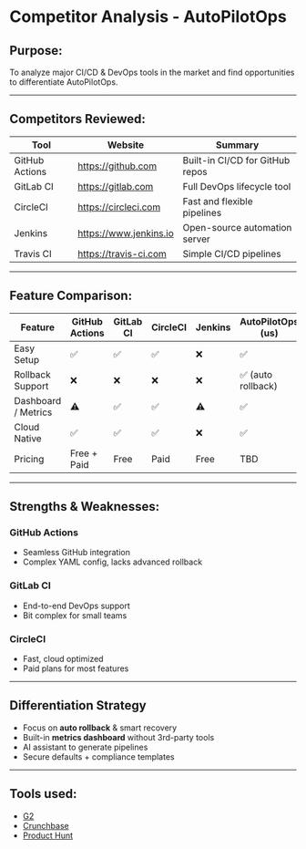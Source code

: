 # Competitor Analysis - AutoPilotOps

## Purpose:
To analyze major CI/CD & DevOps tools in the market and find opportunities to differentiate AutoPilotOps.

---

##  Competitors Reviewed:

| Tool           | Website                  | Summary                     |
|----------------|--------------------------|-----------------------------|
| GitHub Actions | https://github.com       | Built-in CI/CD for GitHub repos |
| GitLab CI      | https://gitlab.com       | Full DevOps lifecycle tool |
| CircleCI       | https://circleci.com     | Fast and flexible pipelines |
| Jenkins        | https://www.jenkins.io   | Open-source automation server |
| Travis CI      | https://travis-ci.com    | Simple CI/CD pipelines     |

---

##  Feature Comparison:

| Feature              | GitHub Actions | GitLab CI | CircleCI | Jenkins | AutoPilotOps (us) |
|----------------------|----------------|-----------|----------|---------|-------------------|
| Easy Setup           | ✅              | ✅         | ✅        | ❌       | ✅                 |
| Rollback Support     | ❌              | ❌         | ❌        | ❌       | ✅ (auto rollback) |
| Dashboard / Metrics  | ⚠️              | ✅         | ✅        | ⚠️       | ✅                 |
| Cloud Native         | ✅              | ✅         | ✅        | ❌       | ✅                 |
| Pricing              | Free + Paid     | Free      | Paid     | Free    | TBD               |

---

##  Strengths &  Weaknesses:

###  GitHub Actions
-  Seamless GitHub integration
-  Complex YAML config, lacks advanced rollback

###  GitLab CI
-  End-to-end DevOps support
-  Bit complex for small teams

###  CircleCI
-  Fast, cloud optimized
-  Paid plans for most features

---

##  Differentiation Strategy

-  Focus on **auto rollback** & smart recovery
-  Built-in **metrics dashboard** without 3rd-party tools
-  AI assistant to generate pipelines
-  Secure defaults + compliance templates

---

##  Tools used:
- [G2](https://www.g2.com)
- [Crunchbase](https://www.crunchbase.com)
- [Product Hunt](https://www.producthunt.com)
